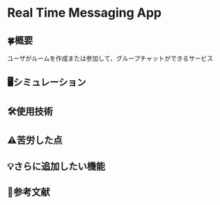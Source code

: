 # Real Time Messaging App

## 🍀概要
ユーザがルームを作成または参加して、グループチャットができるサービス

## 🖥シミュレーション

## 🛠使用技術

## ⚠️苦労した点

## 💡さらに追加したい機能

## 📄参考文献
